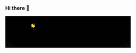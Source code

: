 ### Hi there 👋

<a href="gif" target="blank"><img align = "center" src="https://github.com/Thais-Guimaraes/Thais-Guimaraes/blob/main/Pink%20Blue%20Geometric%20Technology%20LinkedIn%20Banner.gif
" height="100" /></a>


<!--
**Thais-Guimaraes/Thais-Guimaraes** is a ✨ _special_ ✨ repository because its `README.md` (this file) appears on your GitHub profile.

Here are some ideas to get you started:

- 🔭 I’m currently working on ...
- 🌱 I’m currently learning ...
- 👯 I’m looking to collaborate on ...
- 🤔 I’m looking for help with ...
- 💬 Ask me about ...
- 📫 How to reach me: ...
- 😄 Pronouns: ...
- ⚡ Fun fact: ...
-->
